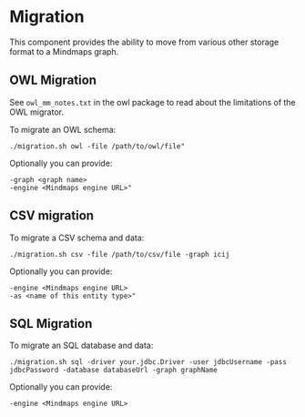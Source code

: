 Migration
=====

This component provides the ability to move from various other storage format to a Mindmaps graph.

OWL Migration
----

See `owl_mm_notes.txt` in the owl package to read about the limitations of the OWL migrator.

To migrate an OWL schema:
```
./migration.sh owl -file /path/to/owl/file"
```

Optionally you can provide:
```
-graph <graph name>
-engine <Mindmaps engine URL>"
```

CSV migration
----

To migrate a CSV schema and data:
```
./migration.sh csv -file /path/to/csv/file -graph icij
```

Optionally you can provide:
```
-engine <Mindmaps engine URL>
-as <name of this entity type>"
```


SQL Migration
-----

To migrate an SQL database and data:
```
./migration.sh sql -driver your.jdbc.Driver -user jdbcUsername -pass jdbcPassword -database databaseUrl -graph graphName
```

Optionally you can provide:
```
-engine <Mindmaps engine URL>
```